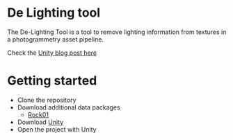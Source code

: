 # De Lighting tool

The De-Lighting Tool is a tool to remove lighting information from textures in a photogrammetry asset pipeline.

Check the [Unity blog post here](https://labs.unity.com/)

# Getting started

  - Clone the repository
  - Download additional data packages
    - [Rock01](https://drive.google.com/open?id=0B64mj1Z7L8ZpNmFoYy1TcXpDT1E)
  - Download [Unity](https://store.unity.com)
  - Open the project with Unity